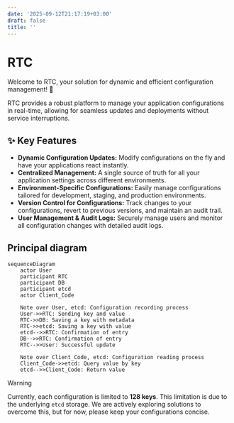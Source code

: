 ```yaml
---
date: '2025-09-12T21:17:19+03:00'
draft: false
title: ''
---
```


# RTC

Welcome to RTC, your solution for dynamic and efficient configuration management! 🎉

RTC provides a robust platform to manage your application configurations in real-time, allowing for seamless updates and deployments without service interruptions.

## ✨ Key Features
- **Dynamic Configuration Updates:** Modify configurations on the fly and have your applications react instantly.
- **Centralized Management:** A single source of truth for all your application settings across different environments.
- **Environment-Specific Configurations:** Easily manage configurations tailored for development, staging, and production environments.
- **Version Control for Configurations:** Track changes to your configurations, revert to previous versions, and maintain an audit trail.
- **User Management & Audit Logs:** Securely manage users and monitor all configuration changes with detailed audit logs.

## Principal diagram

```mermaid
sequenceDiagram
    actor User
    participant RTC
    participant DB
    participant etcd
    actor Client_Code

    Note over User, etcd: Configuration recording process
    User->>RTC: Sending key and value
    RTC->>DB: Saving a key with metadata
    RTC->>etcd: Saving a key with value
    etcd-->>RTC: Confirmation of entry
    DB-->>RTC: Confirmation of entry
    RTC-->>User: Successful update

    Note over Client_Code, etcd: Configuration reading process
    Client_Code->>etcd: Query value by key
    etcd-->>Client_Code: Return value

```

> [!WARNING]
> Currently, each configuration is limited to **128 keys**. This limitation is due to the underlying `etcd` storage. We are actively exploring solutions to overcome this, but for now, please keep your configurations concise.